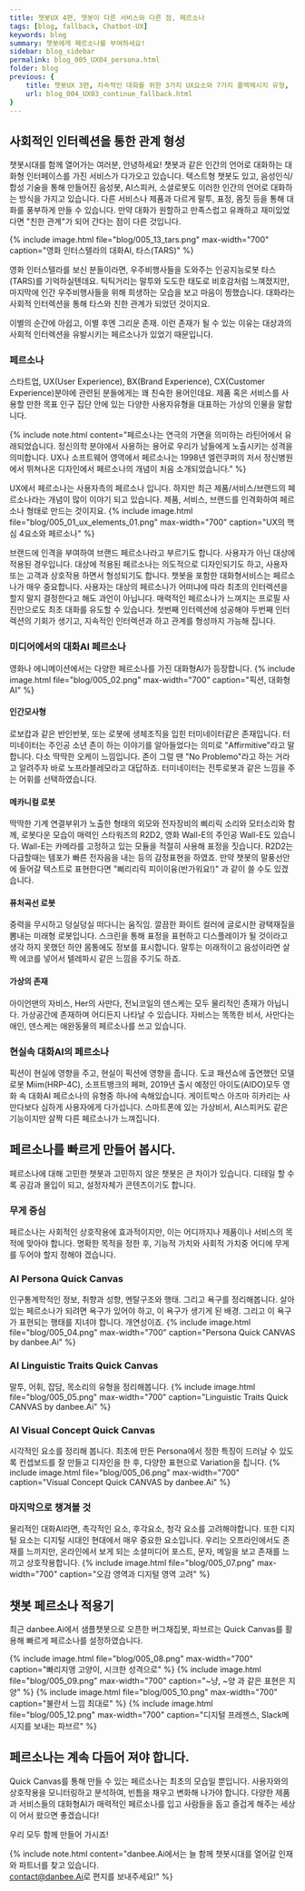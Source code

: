 ```yaml
---
title: 챗봇UX 4편, 챗봇이 다른 서비스와 다른 점, 페르소나
tags: [blog, fallback, Chatbot-UX]
keywords: blog
summary: 챗봇에게 페르소나를 부여하세요!
sidebar: blog_sidebar
permalink: blog_005_UX04_persona.html
folder: blog
previous: {
    title: 챗봇UX 3편, 지속적인 대화를 위한 3가지 UX요소와 7가지 폴백메시지 유형,
    url: blog_004_UX03_continue_fallback.html
}
---
```


## 사회적인 인터렉션을 통한 관계 형성
챗봇시대를 함께 열어가는 여러분, 안녕하세요! 
챗봇과 같은 인간의 언어로 대화하는 대화형 인터페이스를 가진 서비스가 다가오고 있습니다.
텍스트형 챗봇도 있고, 음성인식/합성 기술을 통해 만들어진 음성봇, AI스피커, 소셜로봇도 이러한 인간의 언어로 대화하는 방식을 가지고 있습니다.
다른 서비스나 제품과 다르게 말투, 표정, 몸짓 등을 통해 대화를 풍부하게 만들 수 있습니다. 만약 대화가 원할하고 만족스럽고 유쾌하고 재미있었다면 "친한 관계"가 되어 간다는 점이 다른 것입니다.


{% include image.html file="blog/005_13_tars.png" max-width="700" caption="영화 인터스텔라의 대화AI, 타스(TARS)" %}


영화 인터스텔라를 보신 분들이라면, 우주비행사들을 도와주는 인공지능로봇 타스(TARS)를 기억하실텐데요. 틱틱거리는 말투와 도도한 태도로 비호감처럼 느껴졌지만, 마지막에 인간 우주비행사들을 위해 희생하는 모습을 보고 마음이 찡했습니다. 대화라는 사회적 인터렉션을 통해 타스와 친한 관계가 되었던 것이지요.

이별의 순간에 아쉽고, 이별 후엔 그리운 존재. 이런 존재가 될 수 있는 이유는 대상과의 사회적 인터렉션을 유발시키는 페르소나가 있었기 때문입니다.

### 페르소나
스타트업, UX(User Experience), BX(Brand Experience), CX(Customer Experience)분야에 관련된 분들에게는 꽤 친숙한 용어인데요.
제품 혹은 서비스를 사용할 만한 목표 인구 집단 안에 있는 다양한 사용자유형을 대표하는 가상의 인물을 말합니다.


{% include note.html content="페르소나는 연극의 가면을 의미하는 라틴어에서 유래되었습니다. 정신의학 분야에서 사용하는 용어로 우리가 남들에게 노출시키는 성격을 의미합니다. UX나 소프트웨어 영역에서 페르소나는 1998년 엘런쿠퍼의 저서 정신병원에서 뛰쳐나온 디자인에서 페르소나의 개념이 처음 소개되었습니다." %}

UX에서 페르소나는 사용자측의 페르소나 입니다. 하지만 최근 제품/서비스/브랜드의 페르소나라는 개념이 많이 이야기 되고 있습니다. 제품, 서비스, 브랜드를 인격화하여 페르소나 형태로 만드는 것이지요.
{% include image.html file="blog/005_01_ux_elements_01.png" max-width="700" caption="UX의 핵심 4요소와 페르소나" %}

브랜드에 인격을 부여하여 브랜드 페르소나라고 부르기도 합니다. 사용자가 아닌 대상에 적용된 경우입니다. 대상에 적용된 페르소나는 의도적으로 디자인되기도 하고, 사용자 또는 고객과 상호작용 하면서 형성되기도 합니다.
챗봇을 포함한 대화형서비스는 페르소나가 매우 중요합니다. 사용자는 대상의 페르소나가 어떠냐에 따라 최초의 인터렉션을 할지 말지 결정한다고 해도 과언이 아닙니다. 매력적인 페르소나가 느껴지는 프로필 사진만으로도 최초 대화를 유도할 수 있습니다. 첫번째 인터렉션에 성공해야 두번째 인터렉션의 기회가 생기고, 지속적인 인터렉션과 하고 관계를 형성까지 가능해 집니다.

### 미디어에서의 대화AI 페르소나 
영화나 에니메이션에서는 다양한 페르소나를 가진 대화형AI가 등장합니다. 
{% include image.html file="blog/005_02.png" max-width="700" caption="픽션, 대화형AI" %}


#### 인간모사형
로보캅과 같은 반인반봇, 또는 로봇에 생체조직을 입힌 터미네이터같은 존재입니다. 터미네이터는 주인공 소년 존이 하는 이야기를 알아들었다는 의미로 "Affirmitive"라고 말합니다. 다소 딱딱한 오케이 느낌입니다. 존이 그럴 땐 "No Problemo"라고 하는 거라고 알려주자 바로 노프라블레모라고 대답하죠. 터미네이터는 전투로봇과 같은 느낌을 주는 어휘를 선택하였습니다.

#### 메카니컬 로봇 
딱딱한 기계 연결부위가 노출한 형태의 외모와 전자장비의 삐리릭 소리와 모터소리와 함께, 로봇다운 모습이 매력인 스타워즈의 R2D2, 영화 Wall-E의 주인공 Wall-E도 있습니다. Wall-E는 카메라를 고정하고 있는 모듈을 적절히 사용해 표정을 짓습니다. R2D2는 다급할때는 템포가 빠른 전자음을 내는 등의 감정표현을 하였죠. 만약 챗봇의 말풍선안에 들어갈 텍스트로 표현한다면 "삐리리릭 피이이융(반가워요!)" 과 같이 쓸 수도 있겠습니다.

#### 퓨처곡선 로봇 
중력을 무시하고 덩실덩실 떠다니는 움직임. 깔끔한 화이트 컬러에 글로시한 광택재질을 뽐내는 미래형 로봇입니다. 스크린을 통해 표정을 표현하고 디스플레이가 될 것이라고 생각 하지 못했던 하얀 몸통에도 정보를 표시합니다. 말투는 미래적이고 음성이라면 살짝 에코를 넣어서 텔레파시 같은 느낌을 주기도 하죠.

#### 가상의 존재 
아이언맨의 자비스, Her의 사만다, 전뇌코일의 덴스케는 모두 물리적인 존재가 아닙니다. 가상공간에 존재하며 어디든지 나타날 수 있습니다.
자비스는 똑똑한 비서, 사만다는 애인, 덴스케는 애완동물의 페르소나를 쓰고 있습니다.

### 현실속 대화AI의 페르소나
픽션이 현실에 영향을 주고, 현실이 픽션에 영향을 줍니다. 도쿄 패션쇼에 출연했던 모델로봇 Miim(HRP-4C), 소프트뱅크의 페퍼, 2019년 출시 예정인 아이도(AIDO)모두 영화 속 대화AI 페르소나의 유형중 하나에 속해있습니다.
게이트박스 아즈마 히카리는 사만다보다 심하게 사용자에게 다가섭니다. 스마트폰에 있는 가상비서, AI스피커도 같은 기능이지만 살짝 다른 페르소나가 느껴집니다. 

## 페르소나를 빠르게 만들어 봅시다.
페르소나에 대해 고민한 챗봇과 고민하지 않은 챗봇은 큰 차이가 있습니다. 디테일 할 수록 공감과 몰입이 되고, 설정자체가 콘텐츠이기도 합니다.

### 무게 중심
페르소나는 사회적인 상호작용에 효과적이지만, 이는 어디까지나 제품이나 서비스의 목적에 맞아야 합니다. 명확한 목적을 정한 후, 기능적 가치와 사회적 가치중 어디에 무게를 두어야 할지 정해야 겠습니다.



### AI Persona Quick Canvas
인구통계학적인 정보, 취향과 성향, 멘탈구조와 행태. 그리고 욕구를 정리해봅니다. 살아있는 페르소나가 되려면 욕구가 있어야 하고, 이 욕구가 생기게 된 배경. 그리고 이 욕구가 표현되는 행태를 지녀야 합니다. 개연성이죠.
{% include image.html file="blog/005_04.png" max-width="700" caption="Persona Quick CANVAS by danbee.Ai" %}

### AI Linguistic Traits Quick Canvas
말투, 어휘, 잡담, 목소리의 유형을 정리해봅니다. 
{% include image.html file="blog/005_05.png" max-width="700" caption="Linguistic Traits Quick CANVAS by danbee.Ai" %}

### AI Visual Concept Quick Canvas
시각적인 요소를 정리해 봅니다. 최초에 만든 Persona에서 정한 특징이 드러날 수 있도록 컨셉보드를 잘 만들고 디자인을 한 후, 다양한 표현으로 Variation을 칩니다.
{% include image.html file="blog/005_06.png" max-width="700" caption="Visual Concept Quick CANVAS by danbee.Ai" %}

### 마지막으로 챙겨볼 것
물리적인 대화AI라면, 촉각적인 요소, 후각요소, 청각 요소를 고려해야합니다.
또한 디지털 요소는 디지털 시대인 현대에서 매우 중요한 요소입니다. 우리는 오프라인에서도 존재를 느끼지만, 온라인에서 보게 되는 소셜미디어 포스트, 문자, 메일을 보고 존재를 느끼고 상호작용합니다.
{% include image.html file="blog/005_07.png" max-width="700" caption="오감 영역과 디지털 영역 고려" %}

## 챗봇 페르소나 적용기 
최근 danbee.Ai에서 샘플챗봇으로 오픈한 버그채집봇, 파브르는 Quick Canvas를 활용해 빠르게 페르소나를 설정하였습니다.

{% include image.html file="blog/005_08.png" max-width="700" caption="빠리지앵 고양이, 시크한 성격으로" %}
{% include image.html file="blog/005_09.png" max-width="700" caption="~냥, ~양 과 같은 표현은 지양" %}
{% include image.html file="blog/005_10.png" max-width="700" caption="불란서 느낌 최대로" %}
{% include image.html file="blog/005_12.png" max-width="700" caption="디지털 프레젠스, Slack메시지를 보내는 파브르" %}


## 페르소나는 계속 다듬어 져야 합니다.
Quick Canvas를 통해 만들 수 있는 페르소나는 최초의 모습일 뿐입니다. 사용자와의 상호작용을 모니터링하고 분석하여, 빈틈을 채우고 변화해 나가야 합니다.
다양한 제품과 서비스들의 대화형AI가 매력적인 페르소나를 입고 사람들을 돕고 즐겁게 해주는 세상이 어서 왔으면 좋겠습니다!

우리 모두 함께 만들어 가시죠! 

{% include note.html content="danbee.Ai에서는 늘 함께 챗봇시대를 열어갈 인재와 파트너를 찾고 있습니다.
<br/> [contact@danbee.Ai](mailto:contact@danbee.ai)로 편지를 보내주세요!" %}




